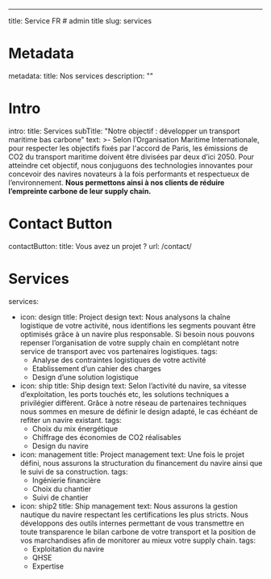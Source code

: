 ---
title: Service FR # admin title
slug: services
# Metadata
metadata: 
  title: Nos services
  description: ""
# Intro
intro:
  title: Services
  subTitle: "Notre objectif : développer un transport maritime bas carbone"
  text: >-
    Selon l’Organisation Maritime Internationale, pour respecter les objectifs fixés par l'accord de Paris, les émissions de CO2 du transport maritime doivent être divisées par deux d’ici 2050. Pour atteindre cet objectif, nous conjuguons des technologies innovantes pour concevoir des navires novateurs à la fois performants et respectueux de l’environnement. **Nous permettons ainsi à nos clients de réduire l’empreinte carbone de leur supply chain.**
# Contact Button
contactButton: 
  title: Vous avez un projet ?
  url: /contact/
# Services  
services:
  - icon: design
    title: Project design
    text: Nous analysons la chaîne logistique de votre activité, nous identifions les segments pouvant être optimisés grâce à un navire plus responsable. Si besoin nous pouvons repenser l’organisation de votre supply chain en complétant notre service de transport avec vos partenaires logistiques.
    tags:
      - Analyse des contraintes logistiques de votre activité
      - Etablissement d’un cahier des charges
      - Design d’une solution logistique
  - icon: ship
    title: Ship design
    text: Selon l’activité du navire, sa vitesse d’exploitation, les ports touchés etc, les solutions techniques a privilégier diffèrent. Grâce à notre réseau de partenaires techniques nous sommes en mesure de définir le design adapté, le cas échéant de refiter un navire existant.
    tags:
      - Choix du mix énergétique
      - Chiffrage des économies de CO2 réalisables
      - Design du navire
  - icon: management
    title: Project management
    text: Une fois le projet défini, nous assurons la structuration du financement du navire ainsi que le suivi de sa construction.
    tags:
      - Ingénierie financière
      - Choix du chantier
      - Suivi de chantier
  - icon: ship2
    title: Ship management
    text: Nous assurons la gestion nautique du navire respectant les certifications les plus stricts. Nous développons des outils internes permettant de vous transmettre en toute transparence le bilan carbone de votre transport et la position de vos marchandises afin de monitorer au mieux votre supply chain.
    tags:
      - Exploitation du navire
      - QHSE
      - Expertise